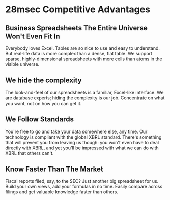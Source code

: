 # 28msec Competitive Advantages

## Business Spreadsheets The Entire Universe Won't Even Fit In
Everybody loves Excel. Tables are so nice to use and easy to understand.
But real-life data is more complex than a dense, flat table.
We support sparse, highly-dimensional spreadsheets with more cells than atoms in the visible universe.

## We hide the complexity
The look-and-feel of our spreadsheets is a familiar, Excel-like interface. We are database experts; hiding the complexity
is our job. Concentrate on what you want, not on how you can get it.

## We Follow Standards
You're free to go and take your data somewhere else, any time. Our technology is compliant with the global XBRL standard.
There's something that will prevent you from leaving us though: you won't even have to deal directly with
XBRL, and yet you'll be impressed with what we can do with XBRL that others can't.

## Know Faster Than The Market
Fiscal reports filed, say, to the SEC? Just another big spreadsheet for us. Build your own views, add your formulas in
no time. Easily compare across filings and get valuable knowledge faster than others.
